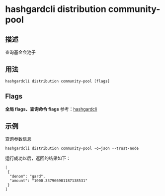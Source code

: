 # hashgardcli distribution community-pool

## 描述

查询基金会池子
## 用法

```
hashgardcli distribution community-pool [flags]
```

## Flags

**全局 flags、查询命令 flags** 参考：[hashgardcli](../README.md)

## 示例

查询参数信息

```
hashgardcli distribution community-pool -o=json --trust-node
```

运行成功以后，返回的结果如下：

```
[
 {
  "denom": "gard",
  "amount": "1000.337966901187138531"
 }
]
```
